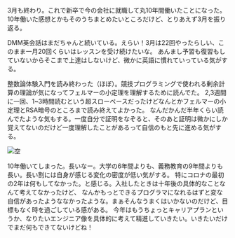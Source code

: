 <script context="module">
    import sky from '$lib/assets/posts/2023-04-06-march-review/sky.jpeg';
    export let metadata = {
        title: "3月の振り返り",
        date: "2023-04-06 23:00:00",
        description: "3月も終わり。これで新卒で今の会社に就職して丸10年間働いたことになった。",
    };
</script>
3月も終わり。これで新卒で今の会社に就職して丸10年間働いたことになった。
10年働いた感想とかもそのうちまとめたいところだけど、とりあえず3月を振り返る。

DMM英会話はまだちゃんと続いている。えらい！3月は22回やったらしい、このまま一月20回くらいはレッスンを受け続けたいな。
あんまし予習も復習もしていないからそこまで上達はしないけど、微かに英語に慣れていっている気がする。

整数論体験入門を読み終わった（ほぼ）。競技プログラミングで使われる剰余計算の理論が気になってフェルマーの小定理を理解するために読んでた。
2,3週間に一回、1~3時間読むという超スローペースだったけどなんとかフェルマーの小定理とRSA暗号のところまで読み終えてよかった。
なんだかんだ半年くらい読んでたような気もする。一度自分で証明をなぞると、そのあと証明は微かにしか覚えてないのだけど一度理解したことがあるって自信のもと先に進める気がする。

<div class="w-full">
<img alt="空" src={sky} />
</div>

10年働いてしまった。長いなー。大学の6年間よりも、義務教育の9年間よりも長い。長い割には自身が感じる変化の密度が低い気がする。
特にコロナの最初の2年は何もしてなかった。と感じる。入社したときは十年後の具体的なことなんて考えてなかったけど、
なんかもっとできるプログラマになれるはずと変な自信があったようななかったような。まぁそんなうまくはいかないのだけど、目標もなく時を過ごしている感がある。
今年はもうちょっとキャリアプランというか、なりたいエンジニア像を具体的に考えて精進していきたい。いきたいだけでまだ何もできてないけどね！